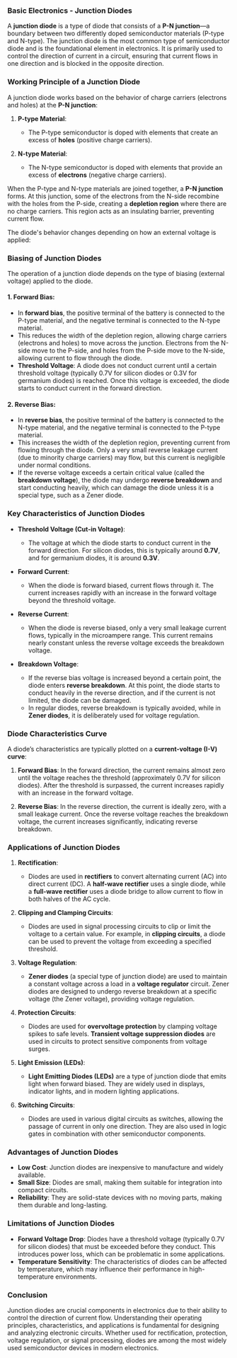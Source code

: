 ### **Basic Electronics - Junction Diodes**

A **junction diode** is a type of diode that consists of a **P-N junction**—a boundary between two differently doped semiconductor materials (P-type and N-type). The junction diode is the most common type of semiconductor diode and is the foundational element in electronics. It is primarily used to control the direction of current in a circuit, ensuring that current flows in one direction and is blocked in the opposite direction.

### **Working Principle of a Junction Diode**

A junction diode works based on the behavior of charge carriers (electrons and holes) at the **P-N junction**:

1. **P-type Material**:
   - The P-type semiconductor is doped with elements that create an excess of **holes** (positive charge carriers).
   
2. **N-type Material**:
   - The N-type semiconductor is doped with elements that provide an excess of **electrons** (negative charge carriers).

When the P-type and N-type materials are joined together, a **P-N junction** forms. At this junction, some of the electrons from the N-side recombine with the holes from the P-side, creating a **depletion region** where there are no charge carriers. This region acts as an insulating barrier, preventing current flow.

The diode's behavior changes depending on how an external voltage is applied:

### **Biasing of Junction Diodes**

The operation of a junction diode depends on the type of biasing (external voltage) applied to the diode.

#### 1. **Forward Bias**:
   - In **forward bias**, the positive terminal of the battery is connected to the P-type material, and the negative terminal is connected to the N-type material.
   - This reduces the width of the depletion region, allowing charge carriers (electrons and holes) to move across the junction. Electrons from the N-side move to the P-side, and holes from the P-side move to the N-side, allowing current to flow through the diode.
   - **Threshold Voltage**: A diode does not conduct current until a certain threshold voltage (typically 0.7V for silicon diodes or 0.3V for germanium diodes) is reached. Once this voltage is exceeded, the diode starts to conduct current in the forward direction.

#### 2. **Reverse Bias**:
   - In **reverse bias**, the positive terminal of the battery is connected to the N-type material, and the negative terminal is connected to the P-type material.
   - This increases the width of the depletion region, preventing current from flowing through the diode. Only a very small reverse leakage current (due to minority charge carriers) may flow, but this current is negligible under normal conditions.
   - If the reverse voltage exceeds a certain critical value (called the **breakdown voltage**), the diode may undergo **reverse breakdown** and start conducting heavily, which can damage the diode unless it is a special type, such as a Zener diode.

### **Key Characteristics of Junction Diodes**

- **Threshold Voltage (Cut-in Voltage)**: 
   - The voltage at which the diode starts to conduct current in the forward direction. For silicon diodes, this is typically around **0.7V**, and for germanium diodes, it is around **0.3V**.
  
- **Forward Current**:
   - When the diode is forward biased, current flows through it. The current increases rapidly with an increase in the forward voltage beyond the threshold voltage.
  
- **Reverse Current**:
   - When the diode is reverse biased, only a very small leakage current flows, typically in the microampere range. This current remains nearly constant unless the reverse voltage exceeds the breakdown voltage.

- **Breakdown Voltage**:
   - If the reverse bias voltage is increased beyond a certain point, the diode enters **reverse breakdown**. At this point, the diode starts to conduct heavily in the reverse direction, and if the current is not limited, the diode can be damaged.
   - In regular diodes, reverse breakdown is typically avoided, while in **Zener diodes**, it is deliberately used for voltage regulation.

### **Diode Characteristics Curve**

A diode’s characteristics are typically plotted on a **current-voltage (I-V) curve**:
1. **Forward Bias**: In the forward direction, the current remains almost zero until the voltage reaches the threshold (approximately 0.7V for silicon diodes). After the threshold is surpassed, the current increases rapidly with an increase in the forward voltage.
   
2. **Reverse Bias**: In the reverse direction, the current is ideally zero, with a small leakage current. Once the reverse voltage reaches the breakdown voltage, the current increases significantly, indicating reverse breakdown.

### **Applications of Junction Diodes**

1. **Rectification**:
   - Diodes are used in **rectifiers** to convert alternating current (AC) into direct current (DC). A **half-wave rectifier** uses a single diode, while a **full-wave rectifier** uses a diode bridge to allow current to flow in both halves of the AC cycle.

2. **Clipping and Clamping Circuits**:
   - Diodes are used in signal processing circuits to clip or limit the voltage to a certain value. For example, in **clipping circuits**, a diode can be used to prevent the voltage from exceeding a specified threshold.

3. **Voltage Regulation**:
   - **Zener diodes** (a special type of junction diode) are used to maintain a constant voltage across a load in a **voltage regulator** circuit. Zener diodes are designed to undergo reverse breakdown at a specific voltage (the Zener voltage), providing voltage regulation.

4. **Protection Circuits**:
   - Diodes are used for **overvoltage protection** by clamping voltage spikes to safe levels. **Transient voltage suppression diodes** are used in circuits to protect sensitive components from voltage surges.

5. **Light Emission (LEDs)**:
   - **Light Emitting Diodes (LEDs)** are a type of junction diode that emits light when forward biased. They are widely used in displays, indicator lights, and in modern lighting applications.

6. **Switching Circuits**:
   - Diodes are used in various digital circuits as switches, allowing the passage of current in only one direction. They are also used in logic gates in combination with other semiconductor components.

### **Advantages of Junction Diodes**
- **Low Cost**: Junction diodes are inexpensive to manufacture and widely available.
- **Small Size**: Diodes are small, making them suitable for integration into compact circuits.
- **Reliability**: They are solid-state devices with no moving parts, making them durable and long-lasting.

### **Limitations of Junction Diodes**
- **Forward Voltage Drop**: Diodes have a threshold voltage (typically 0.7V for silicon diodes) that must be exceeded before they conduct. This introduces power loss, which can be problematic in some applications.
- **Temperature Sensitivity**: The characteristics of diodes can be affected by temperature, which may influence their performance in high-temperature environments.

### **Conclusion**

Junction diodes are crucial components in electronics due to their ability to control the direction of current flow. Understanding their operating principles, characteristics, and applications is fundamental for designing and analyzing electronic circuits. Whether used for rectification, protection, voltage regulation, or signal processing, diodes are among the most widely used semiconductor devices in modern electronics.
